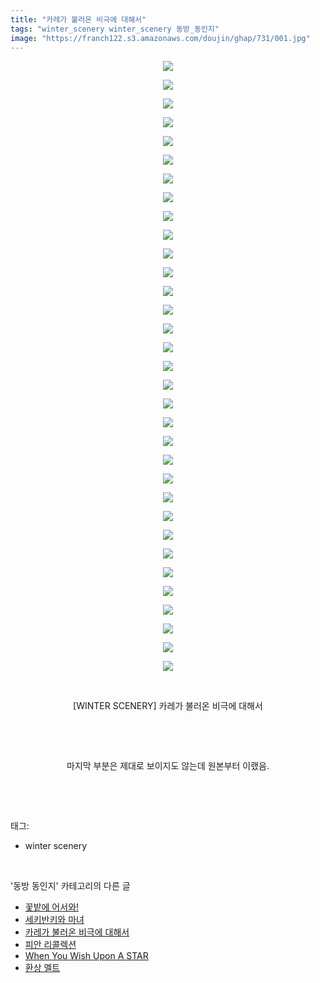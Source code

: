 ```yaml
---
title: "카레가 불러온 비극에 대해서"
tags: "winter_scenery winter_scenery 동방_동인지"
image: "https://franch122.s3.amazonaws.com/doujin/ghap/731/001.jpg"
---
```

<div class="article">
<p style="text-align: center; clear: none; float: none;"><img src="{{ site.imgserver4 }}/ghap/731/001.jpg"/></p>
<p style="text-align: center; clear: none; float: none;"><img src="{{ site.imgserver4 }}/ghap/731/002.jpg"/></p>
<p style="text-align: center; clear: none; float: none;"><img src="{{ site.imgserver4 }}/ghap/731/003.jpg"/></p>
<p style="text-align: center; clear: none; float: none;"><img src="{{ site.imgserver4 }}/ghap/731/004.jpg"/></p>
<p style="text-align: center; clear: none; float: none;"><img src="{{ site.imgserver4 }}/ghap/731/005.jpg"/></p>
<p style="text-align: center; clear: none; float: none;"><img src="{{ site.imgserver4 }}/ghap/731/006.jpg"/></p>
<p style="text-align: center; clear: none; float: none;"><img src="{{ site.imgserver4 }}/ghap/731/007.jpg"/></p>
<p style="text-align: center; clear: none; float: none;"><img src="{{ site.imgserver4 }}/ghap/731/008.jpg"/></p>
<p style="text-align: center; clear: none; float: none;"><img src="{{ site.imgserver4 }}/ghap/731/009.jpg"/></p>
<p style="text-align: center; clear: none; float: none;"><img src="{{ site.imgserver4 }}/ghap/731/010.jpg"/></p>
<p style="text-align: center; clear: none; float: none;"><img src="{{ site.imgserver4 }}/ghap/731/011.jpg"/></p>
<p style="text-align: center; clear: none; float: none;"><img src="{{ site.imgserver4 }}/ghap/731/012.jpg"/></p>
<p style="text-align: center; clear: none; float: none;"><img src="{{ site.imgserver4 }}/ghap/731/013.jpg"/></p>
<p style="text-align: center; clear: none; float: none;"><img src="{{ site.imgserver4 }}/ghap/731/014.jpg"/></p>
<p style="text-align: center; clear: none; float: none;"><img src="{{ site.imgserver4 }}/ghap/731/015.jpg"/></p>
<p style="text-align: center; clear: none; float: none;"><img src="{{ site.imgserver4 }}/ghap/731/016.jpg"/></p>
<p style="text-align: center; clear: none; float: none;"><img src="{{ site.imgserver4 }}/ghap/731/017.jpg"/></p>
<p style="text-align: center; clear: none; float: none;"><img src="{{ site.imgserver4 }}/ghap/731/018.jpg"/></p>
<p style="text-align: center; clear: none; float: none;"><img src="{{ site.imgserver4 }}/ghap/731/019.jpg"/></p>
<p style="text-align: center; clear: none; float: none;"><img src="{{ site.imgserver4 }}/ghap/731/020.jpg"/></p>
<p style="text-align: center; clear: none; float: none;"><img src="{{ site.imgserver4 }}/ghap/731/021.jpg"/></p>
<p style="text-align: center; clear: none; float: none;"><img src="{{ site.imgserver4 }}/ghap/731/022.jpg"/></p>
<p style="text-align: center; clear: none; float: none;"><img src="{{ site.imgserver4 }}/ghap/731/023.jpg"/></p>
<p style="text-align: center; clear: none; float: none;"><img src="{{ site.imgserver4 }}/ghap/731/024.jpg"/></p>
<p style="text-align: center; clear: none; float: none;"><img src="{{ site.imgserver4 }}/ghap/731/025.jpg"/></p>
<p style="text-align: center; clear: none; float: none;"><img src="{{ site.imgserver4 }}/ghap/731/026.jpg"/></p>
<p style="text-align: center; clear: none; float: none;"><img src="{{ site.imgserver4 }}/ghap/731/027.jpg"/></p>
<p style="text-align: center; clear: none; float: none;"><img src="{{ site.imgserver4 }}/ghap/731/028.jpg"/></p>
<p style="text-align: center; clear: none; float: none;"><img src="{{ site.imgserver4 }}/ghap/731/029.jpg"/></p>
<p style="text-align: center; clear: none; float: none;"><img src="{{ site.imgserver4 }}/ghap/731/030.jpg"/></p>
<p style="text-align: center; clear: none; float: none;"><img src="{{ site.imgserver4 }}/ghap/731/031.jpg"/></p>
<p style="text-align: center; clear: none; float: none;"><img src="{{ site.imgserver4 }}/ghap/731/032.jpg"/></p>
<p style="text-align: center; clear: none; float: none;"><img src="{{ site.imgserver4 }}/ghap/731/033.jpg"/></p>
<p style="text-align: center; clear: none; float: none;"><br/></p>
<p style="text-align: center; clear: none; float: none;">[WINTER SCENERY] 카레가 불러온 비극에 대해서</p>
<p style="text-align: center; clear: none; float: none;"><br/></p>
<p style="text-align: center; clear: none; float: none;"><br/></p>
<p style="text-align: center; clear: none; float: none;">마지막 부분은 제대로 보이지도 않는데 원본부터 이랬음.</p>
<p><br/></p>
</div><br/>
<div class="tagTrail">
<p>태그: </p>
<ul>
<li>winter scenery</li>
</ul>
</div><br/>
<div class="another">
<p>'동방 동인지' 카테고리의 다른 글</p>
<ul>
<li><a href="/ghap_733">꽃밭에 어서와!</a></li>
<li><a href="/ghap_732">세키반키와 마녀</a></li>
<li><a href="/ghap_731">카레가 불러온 비극에 대해서</a></li>
<li><a href="/ghap_730">피안 리콜렉션</a></li>
<li><a href="/ghap_729">When You Wish Upon A STAR</a></li>
<li><a href="/ghap_728">환상 멜트</a></li>
</ul>
</div><br/>
<div class="cb_module cb_fluid">
<div class="cb_wrt cb_profile">
</div><!-- commentList close -->
</div><br/>
